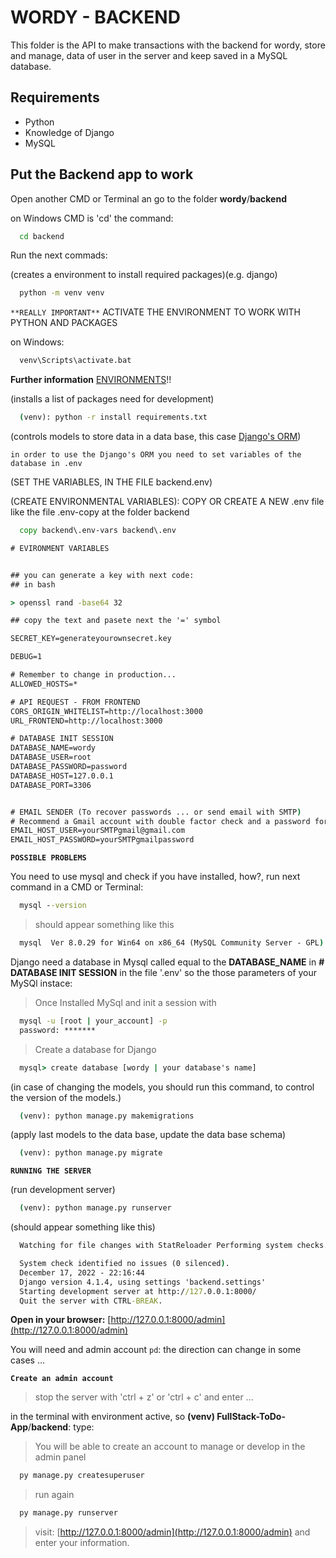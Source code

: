 # WORDY - BACKEND

This folder is the API to make transactions with the backend for wordy, store and manage, data of user in the server and keep saved in a MySQL database.

## Requirements

* Python
* Knowledge of Django
* MySQL

## Put the Backend app to work

Open another CMD or Terminal an go to the folder **wordy**/**backend**

on Windows CMD is 'cd' the command:

```cmd
  cd backend
```

Run the next commads:

(creates a environment to install required packages)(e.g. django)

```cmd
  python -m venv venv
```

`**REALLY IMPORTANT**` ACTIVATE THE ENVIRONMENT TO WORK WITH PYTHON AND PACKAGES

on Windows:

```cmd
  venv\Scripts\activate.bat
```

**Further information** [ENVIRONMENTS](https://docs.python.org/3/tutorial/venv.html)!!

(installs a list of packages need for development)

```cmd
  (venv): python -r install requirements.txt
```

(controls models to store data in a data base, this case [Django's ORM](https://docs.djangoproject.com/en/4.1/#the-model-layer))

`in order to use the Django's ORM you need to set variables of the database in .env`

(SET THE VARIABLES, IN THE FILE backend\.env)

(CREATE ENVIRONMENTAL VARIABLES): COPY OR CREATE A NEW .env file like the file .env-copy at the folder backend

```cmd
  copy backend\.env-vars backend\.env
```

```cmd
# EVIRONMENT VARIABLES


## you can generate a key with next code:
## in bash

> openssl rand -base64 32

## copy the text and pasete next the '=' symbol

SECRET_KEY=generateyourownsecret.key

DEBUG=1

# Remember to change in production...
ALLOWED_HOSTS=*

# API REQUEST - FROM FRONTEND
CORS_ORIGIN_WHITELIST=http://localhost:3000
URL_FRONTEND=http://localhost:3000

# DATABASE INIT SESSION
DATABASE_NAME=wordy
DATABASE_USER=root
DATABASE_PASSWORD=password
DATABASE_HOST=127.0.0.1
DATABASE_PORT=3306


# EMAIL SENDER (To recover passwords ... or send email with SMTP)
# Recommend a Gmail account with double factor check and a password for apps
EMAIL_HOST_USER=yourSMTPgmail@gmail.com
EMAIL_HOST_PASSWORD=yourSMTPgmailpassword

```

**`POSSIBLE PROBLEMS`**

You need to use mysql and check if you have installed, how?, run next command in a CMD or Terminal:

```cmd
  mysql --version
```

> should appear something like this

```cmd
  mysql  Ver 8.0.29 for Win64 on x86_64 (MySQL Community Server - GPL)
```

Django need a database in Mysql called equal to the **DATABASE_NAME** in **# DATABASE INIT SESSION** in the file '.env' so the those parameters of your MySQl instace:

> Once Installed MySql and init a session with

```cmd
  mysql -u [root | your_account] -p
  password: *******
```

> Create a database for Django

```cmd
  mysql> create database [wordy | your database's name]
```

(in case of changing the models, you should run this command, to control the version of the models.)

```cmd
  (venv): python manage.py makemigrations
```

(apply last models to the data base, update the data base schema)

```cmd
  (venv): python manage.py migrate
```

**`RUNNING THE SERVER`**

(run development server)

```cmd
  (venv): python manage.py runserver
```

(should appear something like this)

```cmd
  Watching for file changes with StatReloader Performing system checks...

  System check identified no issues (0 silenced).
  December 17, 2022 - 22:16:44
  Django version 4.1.4, using settings 'backend.settings'
  Starting development server at http://127.0.0.1:8000/
  Quit the server with CTRL-BREAK.

```

**Open in your browser:** [http://127.0.0.1:8000/admin](http://127.0.0.1:8000/admin)

You will need and admin account
`pd`: the direction can change in some cases ...

**`Create an admin account`**

> stop the server with 'ctrl + z' or 'ctrl + c' and enter ...

in the terminal with environment active, so **(venv) FullStack-ToDo-App**/**backend**: type:

> You will be able to create an account to manage or develop in the admin panel

```cmd
  py manage.py createsuperuser
```

>run again

```cmd
  py manage.py runserver
```

> visit: [http://127.0.0.1:8000/admin](http://127.0.0.1:8000/admin) and enter your information.
